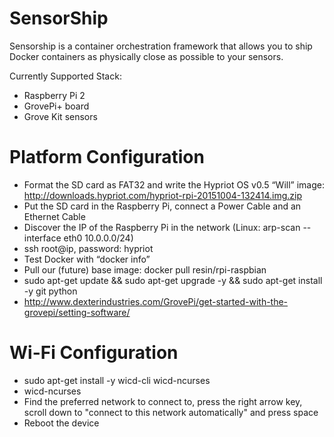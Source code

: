 SensorShip
==========

Sensorship is a container orchestration framework that allows you to ship Docker containers as physically close as possible to your sensors.

Currently Supported Stack:
- Raspberry Pi 2
- GrovePi+ board
- Grove Kit sensors


Platform Configuration
======================

- Format the SD card as FAT32 and write the Hypriot OS v0.5 “Will” image: http://downloads.hypriot.com/hypriot-rpi-20151004-132414.img.zip
- Put the SD card in the Raspberry Pi, connect a Power Cable and an Ethernet Cable
- Discover the IP of the Raspberry Pi in the network (Linux: arp-scan --interface eth0 10.0.0.0/24)
- ssh root@ip, password: hypriot
- Test Docker with “docker info”
- Pull our (future) base image: docker pull resin/rpi-raspbian
- sudo apt-get update && sudo apt-get upgrade -y && sudo apt-get install -y git python
- http://www.dexterindustries.com/GrovePi/get-started-with-the-grovepi/setting-software/


Wi-Fi Configuration
===========
- sudo apt-get install -y wicd-cli wicd-ncurses
- wicd-ncurses
- Find the preferred network to connect to, press the right arrow key, scroll down to "connect to this network automatically" and press space
- Reboot the device
